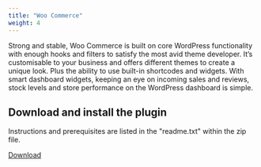 ```yaml
---
title: "Woo Commerce"
weight: 4
---
```


Strong and stable, Woo Commerce is built on core WordPress functionality with enough hooks and filters to satisfy the most avid theme developer.
It’s customisable to your business and offers different themes to create a unique look. Plus the ability to use built-in shortcodes and widgets.
With smart dashboard widgets, keeping an eye on incoming sales and reviews, stock levels and store performance on the WordPress dashboard is simple.

## Download and install the plugin

Instructions and prerequisites are listed in the "readme.txt" within the zip file.

[Download](/plugins/dojo-payments-for-woocommerce-1-0-5.zip)
